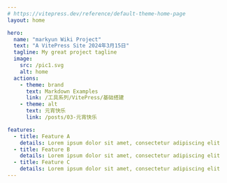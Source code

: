 ```yaml
---
# https://vitepress.dev/reference/default-theme-home-page
layout: home

hero:
  name: "markyun Wiki Project"
  text: "A VitePress Site 2024年3月15日"
  tagline: My great project tagline
  image:
    src: /pic1.svg
    alt: home
  actions:
    - theme: brand
      text: Markdown Examples
      link: /工具系列/VitePress/基础搭建
    - theme: alt
      text: 元宵快乐
      link: /posts/03-元宵快乐

features:
  - title: Feature A
    details: Lorem ipsum dolor sit amet, consectetur adipiscing elit
  - title: Feature B
    details: Lorem ipsum dolor sit amet, consectetur adipiscing elit
  - title: Feature C
    details: Lorem ipsum dolor sit amet, consectetur adipiscing elit
---
```

